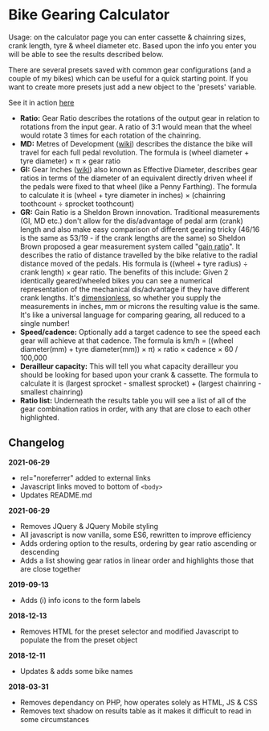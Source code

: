 # Bike Gearing Calculator
Usage: on the calculator page you can enter cassette & chainring sizes, crank length, tyre & wheel diameter etc. Based upon the info you enter you will be able to see the results described below.

There are several presets saved with common gear configurations (and a couple of my bikes) which can be useful for a quick starting point. If you want to create more presets just add a new object to the 'presets' variable.

See it in action [here](https://webfoolery.github.io/gears/)

* **Ratio:** Gear Ratio describes the rotations of the output gear in relation to rotations from the input gear. A ratio of 3:1 would mean that the wheel would rotate 3 times for each rotation of the chainring.
* **MD:** Metres of Development ([wiki](https://en.wikipedia.org/wiki/Gear_inches#Relationship_to_metres_of_development)) describes the distance the bike will travel for each full pedal revolution.
The formula is (wheel diameter + tyre diameter) × π × gear ratio
* **GI:** Gear Inches ([wiki](https://en.wikipedia.org/wiki/Gear_inches)) also known as Effective Diameter, describes gear ratios in terms of the diameter of an equivalent directly driven wheel if the pedals were fixed to that wheel (like a Penny Farthing).
The formula to calculate it is (wheel + tyre diameter in inches) × (chainring toothcount ÷ sprocket toothcount)
* **GR:** Gain Ratio is a Sheldon Brown innovation. Traditional measurements (GI, MD etc.) don't allow for the dis/advantage of pedal arm (crank) length and also make easy comparison of different gearing tricky (46/16 is the same as 53/19 - if the crank lengths are the same) so Sheldon Brown proposed a gear measurement system called "[gain ratio](http://sheldonbrown.com/gain.html)". It describes the ratio of distance travelled by the bike relative to the radial distance moved of the pedals.
His formula is ((wheel + tyre radius) ÷ crank length) × gear ratio. The benefits of this include:
Given 2 identically geared/wheeled bikes you can see a numerical representation of the mechanical dis/advantage if they have different crank lengths.
It's [dimensionless](https://en.wikipedia.org/wiki/Dimensionless_quantity), so whether you supply the measurements in inches, mm or microns the resulting value is the same.
It's like a universal language for comparing gearing, all reduced to a single number!
* **Speed/cadence:** Optionally add a target cadence to see the speed each gear will achieve at that cadence.
The formula is km/h = ((wheel diameter(mm) + tyre diameter(mm)) × π) × ratio × cadence × 60 / 100,000
* **Derailleur capacity:** This will tell you what capacity derailleur you should be looking for based upon your crank & cassette.
The formula to calculate it is (largest sprocket - smallest sprocket) + (largest chainring - smallest chainring)
* **Ratio list:** Underneath the results table you will see a list of all of the gear combination ratios in order, with any that are close to each other highlighted.

## Changelog
**2021-06-29**  
 - rel="noreferrer" added to external links
 - Javascript links moved to bottom of `<body>`
 - Updates README.md

**2021-06-29**  
 - Removes JQuery & JQuery Mobile styling
 - All javascript is now vanilla, some ES6, rewritten to improve efficiency
 - Adds ordering option to the results, ordering by gear ratio ascending or descending
 - Adds a list showing gear ratios in linear order and highlights those that are close together

 **2019-09-13**  
 - Adds (i) info icons to the form labels 

 **2018-12-13**  
 - Removes HTML for the preset selector and modified Javascript to populate the <options> from the preset object 

 **2018-12-11**  
 - Updates & adds some bike names 
  
 **2018-03-31**  
 - Removes dependancy on PHP, how operates solely as HTML, JS & CSS  
 - Removes text shadow on results table as it makes it difficult to read in some circumstances  
